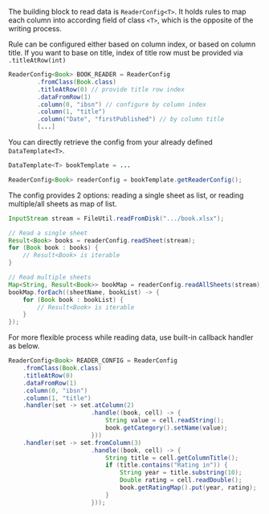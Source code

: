 
The building block to read data is `ReaderConfig<T>`. It holds rules to map each column into according field of class `<T>`, which is the opposite of the writing process.

Rule can be configured either based on column index, or based on column title. If you want to base on title, index of title row must be provided via `.titleAtRow(int)`

```java
ReaderConfig<Book> BOOK_READER = ReaderConfig
        .fromClass(Book.class)
        .titleAtRow(0) // provide title row index
        .dataFromRow(1)
        .column(0, "ibsn") // configure by column index
        .column(1, "title")
        .column("Date", "firstPublished") // by column title
        [...]
```

You can directly retrieve the config from your already defined `DataTemplate<T>`.

```java
DataTemplate<T> bookTemplate = ...

ReaderConfig<Book> readerConfig = bookTemplate.getReaderConfig();
```

The config provides 2 options: reading a single sheet as list, or reading multiple/all sheets as map of list.

```java
InputStream stream = FileUtil.readFromDisk(".../book.xlsx");

// Read a single sheet
Result<Book> books = readerConfig.readSheet(stream);
for (Book book : books) {
    // Result<Book> is iterable
}

// Read multiple sheets
Map<String, Result<Book>> bookMap = readerConfig.readAllSheets(stream);
bookMap.forEach((sheetName, bookList) -> {
    for (Book book : bookList) {
        // Result<Book> is iterable
    }
});
```



For more flexible process while reading data, use built-in callback handler as below.



```java
ReaderConfig<Book> READER_CONFIG = ReaderConfig
    .fromClass(Book.class)
    .titleAtRow(0)
    .dataFromRow(1)
    .column(0, "ibsn")
    .column(1, "title")
    .handler(set -> set.atColumn(2)
                       .handle((book, cell) -> {
                           String value = cell.readString();
                           book.getCategory().setName(value);
                       }))
    .handler(set -> set.fromColumn(3)
                       .handle((book, cell) -> {
                           String title = cell.getColumnTitle();
                           if (title.contains("Rating in")) {
                               String year = title.substring(10);
                               Double rating = cell.readDouble();
                               book.getRatingMap().put(year, rating);
                           }
                       }));
```
